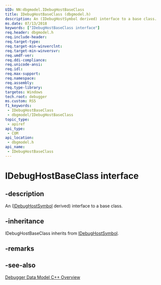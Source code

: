 ```yaml
---
UID: NN:dbgmodel.IDebugHostBaseClass
title: IDebugHostBaseClass (dbgmodel.h)
description: An (IDebugHostSymbol derived) interface to a base class.
ms.date: 07/13/2018
keywords: ["IDebugHostBaseClass interface"]
req.header: dbgmodel.h
req.include-header: 
req.target-type: 
req.target-min-winverclnt: 
req.target-min-winversvr: 
req.umdf-ver: 
req.ddi-compliance: 
req.unicode-ansi: 
req.idl: 
req.max-support: 
req.namespace: 
req.assembly: 
req.type-library: 
targetos: Windows
tech.root: debugger
ms.custom: RS5
f1_keywords:
 - IDebugHostBaseClass
 - dbgmodel/IDebugHostBaseClass
topic_type:
 - apiref
api_type:
 - COM
api_location:
 - dbgmodel.h
api_name:
 - IDebugHostBaseClass
---
```


# IDebugHostBaseClass interface


## -description

An ([IDebugHostSymbol](nn-dbgmodel-idebughostsymbol.md) derived) interface to a base class.

## -inheritance

IDebugHostBaseClass inherits from [IDebugHostSymbol](nn-dbgmodel-idebughostsymbol.md).

## -remarks

## -see-also

[Debugger Data Model C++ Overview](/windows-hardware/drivers/debugger/data-model-cpp-overview)
